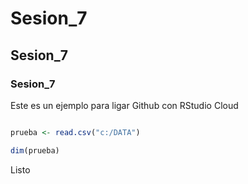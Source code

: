 # Sesion_7
## Sesion_7
### Sesion_7

Este es un ejemplo para ligar Github con RStudio Cloud

```R

prueba <- read.csv("c:/DATA")

dim(prueba)
```

Listo
